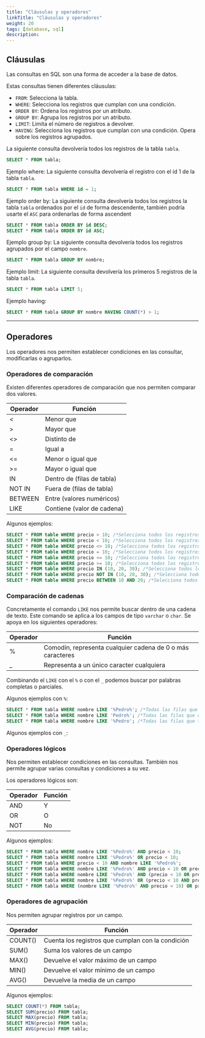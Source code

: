 ```yaml
---
title: "Cláusulas y operadores"
linkTitle: "Cláusulas y operadores"
weight: 20
tags: [database, sql]
description:  
---
```


## Cláusulas
Las consultas en SQL son una forma de acceder a la base de datos.

Estas consultas tienen diferentes cláusulas:

* `FROM`: Selecciona la tabla.
* `WHERE`: Selecciona los registros que cumplan con una condición.
* `ORDER BY`: Ordena los registros por un atributo.
* `GROUP BY`: Agrupa los registros por un atributo.
* `LIMIT`: Limita el número de registros a devolver.
* `HAVING`: Selecciona los registros que cumplan con una condición. Opera sobre los registros agrupados.


La siguiente consulta devolvería todos los registros de la tabla `tabla`.
```sql
SELECT * FROM tabla;
```

Ejemplo where:
La siguiente consulta devolvería el registro con el id 1 de la tabla `tabla`.
```sql
SELECT * FROM tabla WHERE id = 1;
```

Ejemplo order by:
La siguiente consulta devolvería todos los registros la tabla `tabla` ordenados por el `id` de forma descendente, también podría usarte el `ASC` para ordenarlas de forma ascendent
```sql
SELECT * FROM tabla ORDER BY id DESC;
SELECT * FROM tabla ORDER BY id ASC;
```

Ejemplo group by:
La siguiente consulta devolvería todos los registros agrupados por el campo `nombre`.
```sql
SELECT * FROM tabla GROUP BY nombre;
```

Ejemplo limit:
La siguiente consulta devolvería los primeros 5 registros de la tabla `tabla`.
```sql
SELECT * FROM tabla LIMIT 5;
```

Ejemplo having:
```sql
SELECT * FROM tabla GROUP BY nombre HAVING COUNT(*) > 1;
```
---

## Operadores
Los operadores nos permiten establecer condiciones en las consultar, modificarlas o agruparlos.


### Operadores de comparación
Existen diferentes operadores de comparación que nos permiten comparar dos valores.

| Operador | Función                    |
| -------- | -------------------------- |
| <        | Menor que                  |
| >        | Mayor que                  |
| <>       | Distinto de                |
| =        | Igual a                    |
| <=       | Menor o igual que          |
| >=       | Mayor o igual que          |
| IN       | Dentro de (filas de tabla) |
| NOT IN   | Fuera de (filas de tabla)  |
| BETWEEN  | Entre (valores numéricos)  |
| LIKE     | Contiene (valor de cadena) |

Algunos ejemplos:
```sql
SELECT * FROM table WHERE precio > 10; /*Selecciona todos los registros con precio mayor a 10*/
SELECT * FROM table WHERE precio < 10; /*Selecciona todos los registros con precio menor a 10*/
SELECT * FROM table WHERE precio <> 10; /*Selecciona todos los registros con precio distinto a 10*/
SELECT * FROM table WHERE precio = 10; /*Selecciona todos los registros con precio igual a 10*/
SELECT * FROM table WHERE precio <= 10; /*Selecciona todos los registros con precio menor o igual a 10*/
SELECT * FROM table WHERE precio >= 10; /*Selecciona todos los registros con precio mayor o igual a 10*/
SELECT * FROM table WHERE precio IN (10, 20, 30); /*Selecciona todos los registros con precio 10, 20 o 30*/
SELECT * FROM table WHERE precio NOT IN (10, 20, 30); /*Selecciona todos los registros con precio distinto a 10, 20 o 30*/
SELECT * FROM table WHERE precio BETWEEN 10 AND 20; /*Selecciona todos los registros con precio entre 10 y 20*/
```

### Comparación de cadenas
Concretamente el comando `LIKE` nos permite buscar dentro de una cadena de texto. Este comando se aplica a los campos de tipo `varchar` o `char`. Se apoya en los siguientes operadores:

| Operador | Función                                                    |
| -------- | ---------------------------------------------------------- |
| %        | Comodín, representa cualquier cadena de 0 o más caracteres |
| _        | Representa a un único caracter cualquiera                  |


Combinando el `LIKE` con el `%` o con el `_` podemos buscar por palabras completas o parciales.

Algunos ejemplos con `%`:
```sql
SELECT * FROM tabla WHERE nombre LIKE '%Pedro%'; /*Todas las filas que contengan la palabra Pedro*/
SELECT * FROM tabla WHERE nombre LIKE 'Pedro%'; /*Todas las filas que comiencen por Pedro*/
SELECT * FROM tabla WHERE nombre LIKE '%Pedro'; /*Todas las filas que terminen por Pedro*/
```

Algunos ejemplos con `_`:



### Operadores lógicos
Nos permiten establecer condiciones en las consultas. También nos permite agrupar varias consultas y condiciones a su vez. 

Los operadores lógicos son:

| Operador | Función |
| -------- | ------- |
| AND      | Y       |
| OR       | O       |
| NOT      | No      |

Algunos ejemplos:
```sql
SELECT * FROM tabla WHERE nombre LIKE '%Pedro%' AND precio < 10;
SELECT * FROM tabla WHERE nombre LIKE '%Pedro%' OR precio < 10;
SELECT * FROM tabla WHERE precio < 10 AND nombre LIKE '%Pedro%';
SELECT * FROM tabla WHERE nombre LIKE '%Pedro%' AND precio < 10 OR precio > 20;
SELECT * FROM tabla WHERE nombre LIKE '%Pedro%' AND (precio < 10 OR precio > 20);
SELECT * FROM tabla WHERE nombre LIKE '%Pedro%' OR (precio < 10 AND precio > 20);
SELECT * FROM tabla WHERE (nombre LIKE '%Pedro%' AND precio < 10) OR precio > 20;
```

### Operadores de agrupación
Nos permiten agrupar registros por un campo.

| Operador | Función                                           |
| -------- | ------------------------------------------------- |
| COUNT()  | Cuenta los registros que cumplan con la condición |
| SUM()    | Suma los valores de un campo                      |
| MAX()    | Devuelve el valor máximo de un campo              |
| MIN()    | Devuelve el valor mínimo de un campo              |
| AVG()    | Devuelve la media de un campo                     |

Algunos ejemplos:
```sql
SELECT COUNT(*) FROM tabla;
SELECT SUM(precio) FROM tabla;
SELECT MAX(precio) FROM tabla;
SELECT MIN(precio) FROM tabla;
SELECT AVG(precio) FROM tabla;
```

